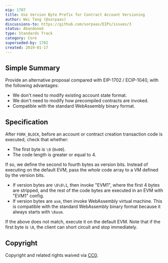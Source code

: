 ```yaml
---
eip: 1707
title: Use Version Byte Prefix for Contract Account Versioning
author: Wei Tang (@sorpaas)
discussions-to: https://github.com/sorpaas/EIPs/issues/3
status: Abandoned
type: Standards Track
category: Core
superseded-by: 1702
created: 2019-01-17
---
```


## Simple Summary

Provide an alternative proposal compared with EIP-1702 / ECIP-1040,
with the following advantages:

* We don't need to modify existing account state format.
* We don't need to modify how precompiled contracts are invoked.
* Compatible with the standard WebAssembly binary format.

## Specification

After `FORK_BLOCK`, before an account or contract creation transaction
code is executed, check that whether:

* The first byte is `\0` (`0x00`).
* The code length is greater or equal to 4.

If so, we define the second to fourth bytes as version bits. Instead
of executing on the default EVM, pass the *whole* code array to a VM
defined by the version bits.

* If version bytes are `\0\0\1`, then invoke "EVM1", where the first 4
  bytes are stripped, and the rest of the code bytes are executed in
  an EVM with "EVM1" config.
* If version bytes are `asm`, then invoke WebAssembly virtual
  machine. This is compatible with the standard WebAssembly binary
  format because it always starts with `\0asm`.
  
If the above does not match, execute it on the default EVM. Note that
if the first byte is `\0`, the client can short circuit and stop
immediately.

## Copyright

Copyright and related rights waived via
[CC0](https://creativecommons.org/publicdomain/zero/1.0/).
